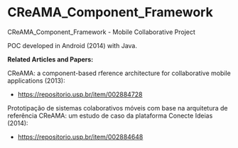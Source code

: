 # CReAMA_Component_Framework
CReAMA_Component_Framework - Mobile Collaborative Project

POC developed in Android (2014) with Java.


**Related Articles and Papers:**

CReAMA: a component-based rference architecture for collaborative mobile applications (2013):
- https://repositorio.usp.br/item/002884728

Prototipação de sistemas colaborativos móveis com base na arquitetura de referência CReAMA: um estudo de caso da plataforma Conecte Ideias (2014):
- https://repositorio.usp.br/item/002884648
